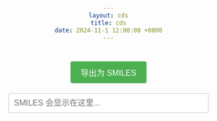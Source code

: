 ```yaml
---
layout: cds
title: cds
date: 2024-11-1 12:00:00 +0800
---
```


<style>
/* 全局样式 */
body {
    font-family: Arial, sans-serif;
    margin: 0;
    padding: 0;
    text-align: center;
}

.sketcher-wrapper {
    display: flex;
    justify-content: center;
    align-items: center;
    padding: 10px;
    box-sizing: border-box;
    width: 100%;
}



/* 导出按钮样式 */
.export-button {
    margin: 10px;
    padding: 10px 20px;
    background-color: #4CAF50;
    color: white;
    border: none;
    border-radius: 4px;
    cursor: pointer;
    font-size: 16px;
}

.export-button:hover {
    background-color: #45a049;
}

/* SMILES 输出框样式 */
#smilesOutput {
    width: 80%;
    max-width: 400px;
    padding: 10px;
    margin: 10px auto;
    border: 1px solid #ccc;
    border-radius: 4px;
    font-size: 16px;
}

/* 复制反馈信息样式 */
#copyFeedback {
    display: none;
    color: green;
    margin-top: 10px;
    font-size: 16px;
}

/* 响应式调整 */
@media (max-width: 800px) {
    #sketcher {
        max-width: 100%;
    }

    .export-button {
        padding: 8px 16px;
        font-size: 14px;
    }

    #smilesOutput {
        width: 90%;
        font-size: 14px;
    }

    #copyFeedback {
        font-size: 14px;
    }
}

@media (max-width: 500px) {
    #sketcher {
        max-width: 100%;
    }

    .export-button {
        padding: 6px 12px;
        font-size: 12px;
    }

    #smilesOutput {
        width: 95%;
        font-size: 12px;
    }

    #copyFeedback {
        font-size: 12px;
    }
}


</style>

<center>
    <div id="sketcherContainer">
        <canvas id="sketcher" width="500" height="300"></canvas>
    </div>
    <br>
    <button class="export-button" onclick="exportToSMILES()">导出为 SMILES</button>
    <br>
    <input type="text" id="smilesOutput" readonly placeholder="SMILES 会显示在这里...">
</center>

